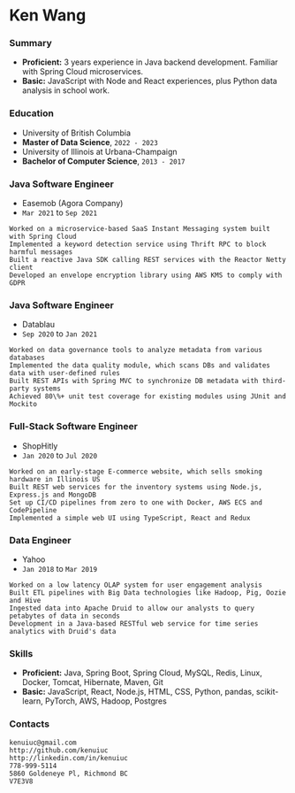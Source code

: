 # Ken Wang

### Summary
- **Proficient:** 3 years experience in Java backend development. Familiar with Spring Cloud microservices.
- **Basic:** JavaScript with Node and React experiences, plus Python data analysis in school work.

### Education
- University of British Columbia
- **Master of Data Science**, `2022 - 2023`
- University of Illinois at Urbana-Champaign
- **Bachelor of Computer Science**, `2013 - 2017`

### Java Software Engineer
- Easemob (Agora Company)
- `Mar 2021` to `Sep 2021`
```
Worked on a microservice-based SaaS Instant Messaging system built with Spring Cloud
Implemented a keyword detection service using Thrift RPC to block harmful messages
Built a reactive Java SDK calling REST services with the Reactor Netty client
Developed an envelope encryption library using AWS KMS to comply with GDPR
```

### Java Software Engineer
- Datablau
- `Sep 2020` to `Jan 2021`
```
Worked on data governance tools to analyze metadata from various databases
Implemented the data quality module, which scans DBs and validates data with user-defined rules
Built REST APIs with Spring MVC to synchronize DB metadata with third-party systems
Achieved 80\%+ unit test coverage for existing modules using JUnit and Mockito
```

### Full-Stack Software Engineer
- ShopHitly
- `Jan 2020` to `Jul 2020`
```
Worked on an early-stage E-commerce website, which sells smoking hardware in Illinois US
Built REST web services for the inventory systems using Node.js, Express.js and MongoDB
Set up CI/CD pipelines from zero to one with Docker, AWS ECS and CodePipeline
Implemented a simple web UI using TypeScript, React and Redux
```

### Data Engineer
- Yahoo
- `Jan 2018` to `Mar 2019`
```
Worked on a low latency OLAP system for user engagement analysis
Built ETL pipelines with Big Data technologies like Hadoop, Pig, Oozie and Hive
Ingested data into Apache Druid to allow our analysts to query petabytes of data in seconds
Development in a Java-based RESTful web service for time series analytics with Druid's data
```

### Skills
- **Proficient:** Java, Spring Boot, Spring Cloud, MySQL, Redis, Linux, Docker, Tomcat, Hibernate, Maven, Git
- **Basic:** JavaScript, React, Node.js, HTML, CSS, Python, pandas, scikit-learn, PyTorch, AWS, Hadoop, Postgres

### Contacts
```
kenuiuc@gmail.com
http://github.com/kenuiuc
http://linkedin.com/in/kenuiuc
778-999-5114
5860 Goldeneye Pl, Richmond BC
V7E3V8
```
